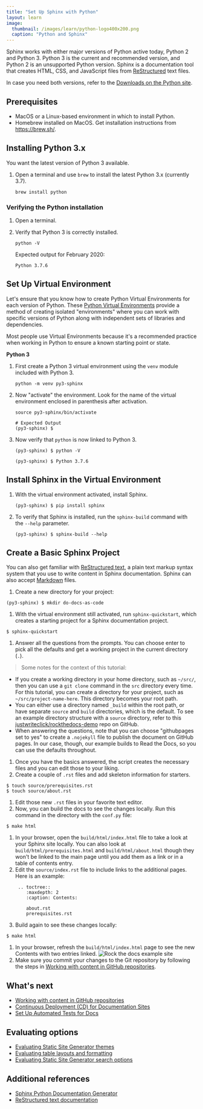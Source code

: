 ```yaml
---
title: "Set Up Sphinx with Python"
layout: learn
image:
  thumbnail: /images/learn/python-logo400x200.png
  caption: "Python and Sphinx"
---
```


Sphinx works with either major versions of Python active today, Python 2 and Python 3. Python 3 is the current and recommended version, and Python 2 is an unsupported Python version. Sphinx is a documentation tool that creates HTML, CSS, and JavaScript files from [ReStructured](http://docutils.sourceforge.net/rst.html) text files.

In case you need both versions, refer to the [Downloads on the Python site](https://www.python.org/downloads/).

## Prerequisites

* MacOS or a Linux-based environment in which to install Python.
* Homebrew installed on MacOS. Get installation instructions from https://brew.sh/.

## Installing Python 3.x

You want the latest version of Python 3 available.

1. Open a terminal and use `brew` to install the latest Python 3.x (currently 3.7).

    ```
    brew install python
    ```

### Verifying the Python installation

1. Open a terminal.
1. Verify that Python 3 is correctly installed.

    ```
    python -V
    ```
    Expected output for February 2020:
    ```
    Python 3.7.6
    ```

## Set Up Virtual Environment

Let's ensure that you know how to create Python Virtual Environments for each version of Python. These [Python Virtual Environments](https://docs.python.org/3/tutorial/venv.html) provide a method of creating isolated "environments" where you can work with specific versions of Python along with independent sets of libraries and dependencies.

Most people use Virtual Environments because it's a recommended practice when working in Python to ensure a known starting point or state.

**Python 3**

1. First create a Python 3 virtual environment using the `venv` module included with Python 3.

    ```
    python -m venv py3-sphinx
    ```

1. Now "activate" the environment. Look for the name of the virtual environment enclosed in parenthesis after activation.

    ```
    source py3-sphinx/bin/activate
    ```

    ```
    # Expected Output
    (py3-sphinx) $
    ```

1. Now verify that `python` is now linked to Python 3.

    ```
    (py3-sphinx) $ python -V
    ```

    ```
    (py3-sphinx) $ Python 3.7.6
    ```

## Install Sphinx in the Virtual Environment

1. With the virtual environment activated, install Sphinx.

   ```
   (py3-sphinx) $ pip install sphinx
   ```

1. To verify that Sphinx is installed, run the `sphinx-build` command with the `--help` parameter.

   ```
   (py3-sphinx) $ sphinx-build --help
   ```

## Create a Basic Sphinx Project

You can also get familiar with [ReStructured text](http://docutils.sourceforge.net/docs/user/rst/quickstart.html), a plain text markup syntax system that you use to write content in Sphinx documentation. Sphinx can also accept [Markdown](https://commonmark.org/help/) files.

1. Create a new directory for your project:
  ```
  (py3-sphinx) $ mkdir do-docs-as-code
  ```
1. With the virtual environment still activated, run `sphinx-quickstart`, which creates a starting project for a Sphinx documentation project.
  ```
  $ sphinx-quickstart
  ```
1. Answer all the questions from the prompts.
  You can choose enter to pick all the defaults and get a working project in the current directory (`.`).
  >Some notes for the context of this tutorial:
  * If you create a working directory in your home directory, such as `~/src/`, then you can use a `git clone` command in the `src` directory every time. For this tutorial, you can create a directory for your project, such as `~/src/project-name-here`. This directory becomes your root path.
  * You can either use a directory named `_build` within the root path, or have separate `source` and `build` directories, which is the default. To see an example directory structure with a `source` directory, refer to this [justwriteclick/rockthedocs-demo](https://github.com/justwriteclick/rockthedocs-demo) repo on GitHub.
  * When answering the questions, note that you can choose "githubpages set to yes" to create a `.nojekyll` file to publish the document on GitHub pages. In our case, though, our example builds to Read the Docs, so you can use the defaults throughout.

1. Once you have the basics answered, the script creates the necessary files and you can edit those to your liking.
1. Create a couple of `.rst` files and add skeleton information for starters.
  ```
  $ touch source/prerequisites.rst
  $ touch source/about.rst
  ```
1. Edit those new `.rst` files in your favorite text editor.
1. Now, you can build the docs to see the changes locally. Run this command in the directory with the `conf.py` file:
  ```
  $ make html
  ```
1. In your browser, open the `build/html/index.html` file to take a look at your Sphinx site locally. You can also look at `build/html/prerequisites.html` and `build/html/about.html` though they won't be linked to the main page until you add them as a link or in a table of contents entry.
1. Edit the `source/index.rst` file to include links to the additional pages.
   Here is an example:
   ```
    .. toctree::
       :maxdepth: 2
       :caption: Contents:

       about.rst
       prerequisites.rst
   ```
1. Build again to see these changes locally:
  ```
  $ make html
  ```
1. In your browser, refresh the `build/html/index.html` page to see the new Contents with two entries linked.
   ![Rock the docs example site](/images/learn/sphinx-docs-page.png)
1. Make sure you commit your changes to the Git repository by following the steps in [Working with content in GitHub repositories](https://docslikecode.com/learn/04-add-content-workflow/).

## What's next

* [Working with content in GitHub repositories](https://docslikecode.com/learn/04-add-content-workflow/)
* [Continuous Deployment (CD) for Documentation Sites](https://www.docslikecode.com/learn/05-cd-for-docs/)
* [Set Up Automated Tests for Docs](https://www.docslikecode.com/learn/06-test-docs-as-code/)

## Evaluating options

* [Evaluating Static Site Generator themes](https://www.docslikecode.com/learn/07-evaluating-ssg-themes/)
* [Evaluating table layouts and formatting](https://www.docslikecode.com/learn/08-evaluating-table-layouts/)
* [Evaluating Static Site Generator search options](https://www.docslikecode.com/learn/09-ssg-search-implementations/)

## Additional references

* [Sphinx Python Documentation Generator](https://www.sphinx-doc.org/en/stable/)
* [ReStructured text documentation](http://docutils.sourceforge.net/rst.html)
